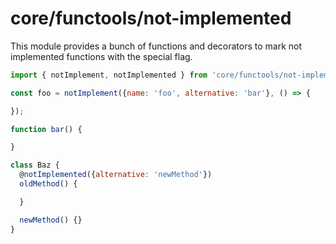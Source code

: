# core/functools/not-implemented

This module provides a bunch of functions and decorators to mark not implemented functions with the special flag.

```js
import { notImplement, notImplemented } from 'core/functools/not-implemented';

const foo = notImplement({name: 'foo', alternative: 'bar'}, () => {

});

function bar() {

}

class Baz {
  @notImplemented({alternative: 'newMethod'})
  oldMethod() {

  }

  newMethod() {}
}
```
